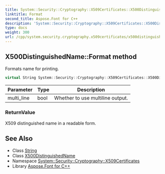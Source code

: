 ```yaml
---
title: System::Security::Cryptography::X509Certificates::X500DistinguishedName::Format method
linktitle: Format
second_title: Aspose.Font for C++
description: 'System::Security::Cryptography::X509Certificates::X500DistinguishedName::Format method. Formats name for printing in C++.'
type: docs
weight: 300
url: /cpp/system.security.cryptography.x509certificates/x500distinguishedname/format/
---
```

## X500DistinguishedName::Format method


Formats name for printing.

```cpp
virtual String System::Security::Cryptography::X509Certificates::X500DistinguishedName::Format(bool multi_line) const override
```


| Parameter | Type | Description |
| --- | --- | --- |
| multi_line | bool | Whether to use multiline output. |

### ReturnValue

X509 distinguished name in a readable form.

## See Also

* Class [String](../../../system/string/)
* Class [X500DistinguishedName](../)
* Namespace [System::Security::Cryptography::X509Certificates](../../)
* Library [Aspose.Font for C++](../../../)
